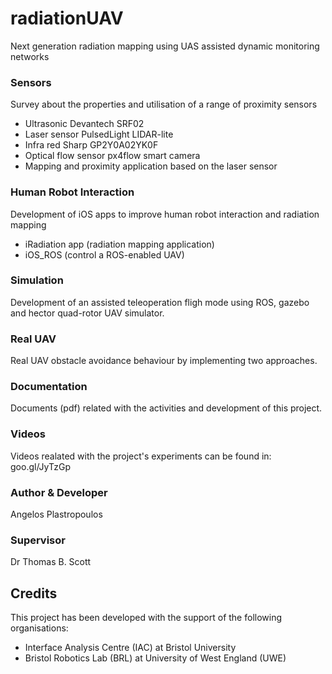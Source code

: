 # radiationUAV

Next generation radiation mapping using UAS assisted dynamic monitoring networks

### Sensors
Survey about the properties and utilisation of a range of proximity sensors

* Ultrasonic Devantech SRF02
* Laser sensor PulsedLight LIDAR-lite
* Infra red Sharp GP2Y0A02YK0F
* Optical flow sensor px4flow smart camera
* Mapping and proximity application based on the laser sensor

### Human Robot Interaction
Development of iOS apps to improve human robot interaction and radiation mapping
* iRadiation app (radiation mapping application)
* iOS_ROS (control a ROS-enabled UAV)

### Simulation
Development of an assisted teleoperation fligh mode using ROS, gazebo and hector quad-rotor UAV simulator.

### Real UAV
Real UAV obstacle avoidance behaviour by implementing two approaches.

### Documentation
Documents (pdf) related with the activities and development of this project.

### Videos
Videos realated with the project's experiments can be found in: goo.gl/JyTzGp

### Author & Developer
Angelos Plastropoulos

### Supervisor
Dr Thomas B. Scott

## Credits
This project has been developed with the support of the following organisations:
* Interface Analysis Centre (IAC) at Bristol University
* Bristol Robotics Lab (BRL) at University of West England (UWE)
